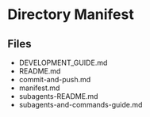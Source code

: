 # Directory Manifest

## Files

- DEVELOPMENT_GUIDE.md
- README.md
- commit-and-push.md
- manifest.md
- subagents-README.md
- subagents-and-commands-guide.md

